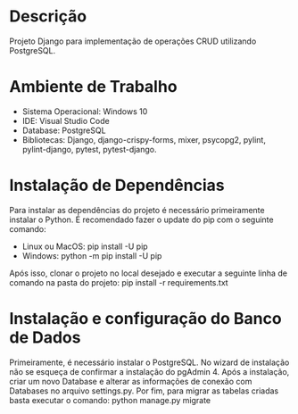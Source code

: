 # Descrição

Projeto Django para implementação de operações CRUD utilizando PostgreSQL.

# Ambiente de Trabalho

* Sistema Operacional: Windows 10
* IDE: Visual Studio Code
* Database: PostgreSQL
* Bibliotecas: Django, django-crispy-forms, mixer, psycopg2, pylint, pylint-django, pytest, pytest-django.

# Instalação de Dependências

Para instalar as dependências do projeto é necessário primeiramente instalar o Python. É recomendado fazer o update do pip com o seguinte comando:

  * Linux ou MacOS: pip install -U pip
  * Windows: python -m pip install -U pip
  
Após isso, clonar o projeto no local desejado e executar a seguinte linha de comando na pasta do projeto: pip install -r requirements.txt

# Instalação e configuração do Banco de Dados

Primeiramente, é necessário instalar o PostgreSQL. No wizard de instalação não se esqueça de confirmar a instalação do pgAdmin 4.
Após a instalação, criar um novo Database e alterar as informações de conexão com Databases no arquivo settings.py.
Por fim, para migrar as tabelas criadas basta executar o comando: python manage.py migrate